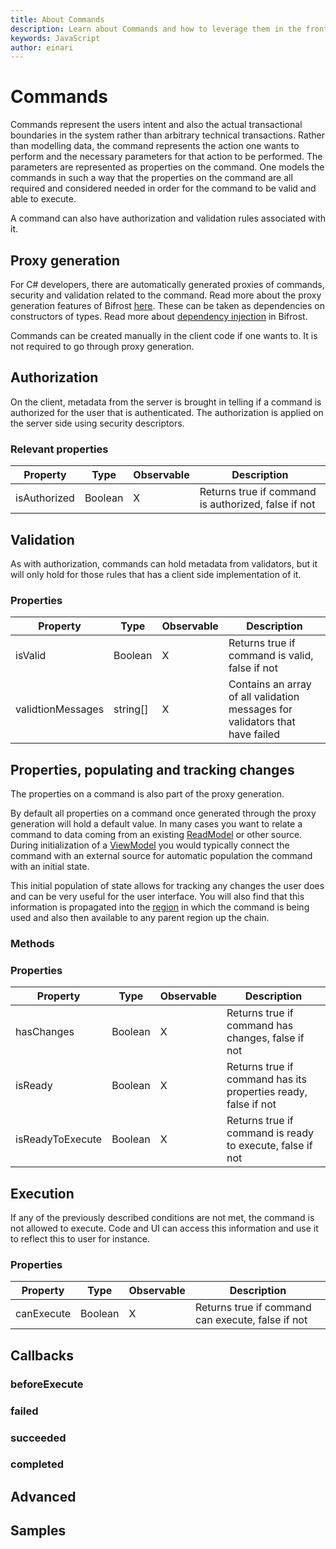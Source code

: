 ```yaml
---
title: About Commands
description: Learn about Commands and how to leverage them in the frontend
keywords: JavaScript
author: einari
---
```

# Commands

Commands represent the users intent and also the actual transactional boundaries in the system rather than arbitrary technical transactions.
Rather than modelling data, the command represents the action one wants to perform and the necessary
parameters for that action to be performed. The parameters are represented as properties on the command.
One models the commands in such a way that the properties on the command are all required and considered needed in order for the command
to be valid and able to execute.

A command can also have authorization and validation rules associated with it.

## Proxy generation

For C# developers, there are automatically generated proxies of commands, security and validation related to the command.
Read more about the proxy generation features of Bifrost [here](proxy_generation.md).
These can be taken as dependencies on constructors of types. Read more about [dependency injection](dependency_injection.md) in Bifrost.

Commands can be created manually in the client code if one wants to. It is not required to go through proxy generation.

## Authorization

On the client, metadata from the server is brought in telling if a command is authorized for the user
that is authenticated. The authorization is applied on the server side using security descriptors.

### Relevant properties

| Property     | Type    | Observable | Description                                         |
| ------------ | ------- | ---------- | --------------------------------------------------- |
| isAuthorized | Boolean | X          | Returns true if command is authorized, false if not |

## Validation

As with authorization, commands can hold metadata from validators, but it will only hold for those rules that has a client side implementation of it.

### Properties

| Property          | Type     | Observable | Description                                                                  |
| ----------------- | -------- | ---------- | ---------------------------------------------------------------------------- |
| isValid           | Boolean  | X          | Returns true if command is valid, false if not                               |
| validtionMessages | string[] | X          | Contains an array of all validation messages for validators that have failed |

## Properties, populating and tracking changes

The properties on a command is also part of the proxy generation.

By default all properties on a command once generated through the proxy generation will hold a default value.
In many cases you want to relate a command to data coming from an existing [ReadModel](../read_model.md) or other source.
During initialization of a [ViewModel](../Views/view_models.md) you would typically connect the command with an external source
for automatic population the command with an initial state.

This initial population of state allows for tracking any changes the user does and can be very useful for the user interface.
You will also find that this information is propagated into the [region](../regions.md) in which the command is being used and also
then available to any parent region up the chain.

### Methods

### Properties

| Property         | Type    | Observable | Description                                                    |
| ---------------- | ------- | ---------- | -------------------------------------------------------------- |
| hasChanges       | Boolean | X          | Returns true if command has changes, false if not              |
| isReady          | Boolean | X          | Returns true if command has its properties ready, false if not |
| isReadyToExecute | Boolean | X          | Returns true if command is ready to execute, false if not      |

## Execution

If any of the previously described conditions are not met, the command is not allowed to execute.
Code and UI can access this information and use it to reflect this to user for instance.

### Properties

| Property     | Type    | Observable | Description                                       |
| ------------ | ------- | ---------- | ------------------------------------------------- |
| canExecute   | Boolean | X          | Returns true if command can execute, false if not |


## Callbacks

### beforeExecute

### failed

### succeeded

### completed

## Advanced

## Samples